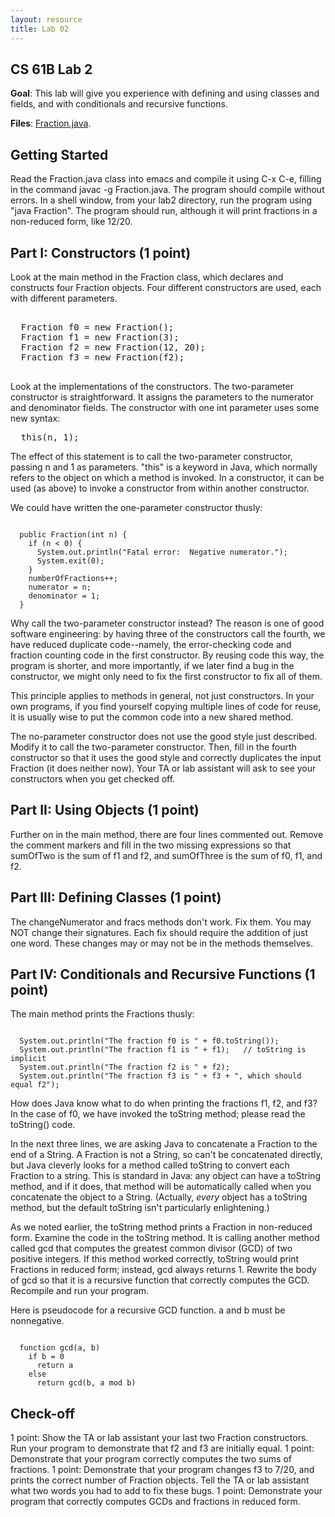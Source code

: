 ```yaml
---
layout: resource
title: Lab 02
---
```

CS 61B  Lab 2
--------------

**Goal**:  This lab will give you experience with defining and using classes and
fields, and with conditionals and recursive functions.

**Files**: <a href="Fraction.java">Fraction.java</a>.

Getting Started
---------------
Read the Fraction.java class into emacs and compile it using C-x C-e, filling
in the command javac -g Fraction.java.  The program should compile without
errors.  In a shell window, from your lab2 directory, run the program using
"java Fraction".  The program should run, although it will print fractions in
a non-reduced form, like 12/20.

Part I:  Constructors (1 point)
-------------------------------
Look at the main method in the Fraction class, which declares and constructs
four Fraction objects.  Four different constructors are used, each with
different parameters.

<pre>

  Fraction f0 = new Fraction();
  Fraction f1 = new Fraction(3);
  Fraction f2 = new Fraction(12, 20);
  Fraction f3 = new Fraction(f2);

</pre>

Look at the implementations of the constructors.  The two-parameter constructor
is straightforward.  It assigns the parameters to the numerator and denominator
fields.  The constructor with one int parameter uses some new syntax:

<pre>
  this(n, 1);
</pre>

The effect of this statement is to call the two-parameter constructor, passing
n and 1 as parameters.  "this" is a keyword in Java, which normally refers to
the object on which a method is invoked.  In a constructor, it can be used (as
above) to invoke a constructor from within another constructor.

We could have written the one-parameter constructor thusly:

<pre><code>
  public Fraction(int n) {
    if (n < 0) {
      System.out.println("Fatal error:  Negative numerator.");
      System.exit(0);
    }
    numberOfFractions++;
    numerator = n;
    denominator = 1;
  }
</code></pre>
Why call the two-parameter constructor instead?  The reason is one of good
software engineering:  by having three of the constructors call the fourth, we
have reduced duplicate code--namely, the error-checking code and fraction
counting code in the first constructor.  By reusing code this way, the program
is shorter, and more importantly, if we later find a bug in the constructor, we
might only need to fix the first constructor to fix all of them.

This principle applies to methods in general, not just constructors.  In your
own programs, if you find yourself copying multiple lines of code for reuse, it
is usually wise to put the common code into a new shared method.

The no-parameter constructor does not use the good style just described.
Modify it to call the two-parameter constructor.  Then, fill in the fourth
constructor so that it uses the good style and correctly duplicates the input
Fraction (it does neither now).  Your TA or lab assistant will ask to see your
constructors when you get checked off.

Part II:  Using Objects (1 point)
---------------------------------
Further on in the main method, there are four lines commented out.  Remove the
comment markers and fill in the two missing expressions so that sumOfTwo is the
sum of f1 and f2, and sumOfThree is the sum of f0, f1, and f2.

Part III:  Defining Classes (1 point)
-------------------------------------
The changeNumerator and fracs methods don't work.  Fix them.  You may NOT
change their signatures.  Each fix should require the addition of just one
word.  These changes may or may not be in the methods themselves.

Part IV:  Conditionals and Recursive Functions (1 point)
--------------------------------------------------------
The main method prints the Fractions thusly:
<pre><code>
  System.out.println("The fraction f0 is " + f0.toString()); 
  System.out.println("The fraction f1 is " + f1);   // toString is implicit
  System.out.println("The fraction f2 is " + f2);
  System.out.println("The fraction f3 is " + f3 + ", which should equal f2");
</code></pre>
How does Java know what to do when printing the fractions f1, f2, and f3?  In
the case of f0, we have invoked the toString method; please read the toString()
code.

In the next three lines, we are asking Java to concatenate a Fraction to the
end of a String.  A Fraction is not a String, so can't be concatenated
directly, but Java cleverly looks for a method called toString to convert each
Fraction to a string.  This is standard in Java:  any object can have a
toString method, and if it does, that method will be automatically called when
you concatenate the object to a String.  (Actually, _every_ object has a
toString method, but the default toString isn't particularly enlightening.)

As we noted earlier, the toString method prints a Fraction in non-reduced form.
Examine the code in the toString method.  It is calling another method called
gcd that computes the greatest common divisor (GCD) of two positive integers.
If this method worked correctly, toString would print Fractions in reduced
form; instead, gcd always returns 1.  Rewrite the body of gcd so that it is
a recursive function that correctly computes the GCD.  Recompile and run your
program.

Here is pseudocode for a recursive GCD function.  a and b must be nonnegative.
<pre><code>
  function gcd(a, b)
    if b = 0
      return a
    else
      return gcd(b, a mod b)
</code></pre>

Check-off
---------
1 point:  Show the TA or lab assistant your last two Fraction constructors.
          Run your program to demonstrate that f2 and f3 are initially equal.
1 point:  Demonstrate that your program correctly computes the two sums of
          fractions.
1 point:  Demonstrate that your program changes f3 to 7/20, and prints the
          correct number of Fraction objects.  Tell the TA or lab assistant
          what two words you had to add to fix these bugs.
1 point:  Demonstrate your program that correctly computes GCDs and fractions
          in reduced form.
